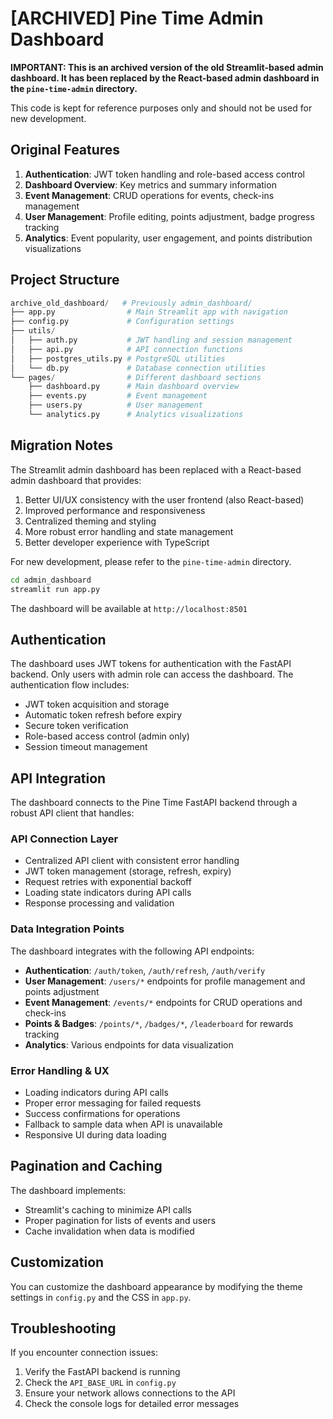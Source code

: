 # [ARCHIVED] Pine Time Admin Dashboard

**IMPORTANT: This is an archived version of the old Streamlit-based admin dashboard. It has been replaced by the React-based admin dashboard in the `pine-time-admin` directory.**

This code is kept for reference purposes only and should not be used for new development.

## Original Features

1. **Authentication**: JWT token handling and role-based access control
2. **Dashboard Overview**: Key metrics and summary information
3. **Event Management**: CRUD operations for events, check-ins management
4. **User Management**: Profile editing, points adjustment, badge progress tracking
5. **Analytics**: Event popularity, user engagement, and points distribution visualizations

## Project Structure

```python
archive_old_dashboard/   # Previously admin_dashboard/
├── app.py                # Main Streamlit app with navigation
├── config.py             # Configuration settings
├── utils/
│   ├── auth.py           # JWT handling and session management
│   ├── api.py            # API connection functions
│   ├── postgres_utils.py # PostgreSQL utilities
│   └── db.py             # Database connection utilities
└── pages/                # Different dashboard sections
    ├── dashboard.py      # Main dashboard overview
    ├── events.py         # Event management
    ├── users.py          # User management
    └── analytics.py      # Analytics visualizations
```

## Migration Notes

The Streamlit admin dashboard has been replaced with a React-based admin dashboard that provides:

1. Better UI/UX consistency with the user frontend (also React-based)
2. Improved performance and responsiveness
3. Centralized theming and styling
4. More robust error handling and state management
5. Better developer experience with TypeScript

For new development, please refer to the `pine-time-admin` directory.

```bash
cd admin_dashboard
streamlit run app.py
```

The dashboard will be available at `http://localhost:8501`

## Authentication

The dashboard uses JWT tokens for authentication with the FastAPI backend. Only users with admin role can access the dashboard. The authentication flow includes:

- JWT token acquisition and storage
- Automatic token refresh before expiry
- Secure token verification
- Role-based access control (admin only)
- Session timeout management

## API Integration

The dashboard connects to the Pine Time FastAPI backend through a robust API client that handles:

### API Connection Layer

- Centralized API client with consistent error handling
- JWT token management (storage, refresh, expiry)
- Request retries with exponential backoff
- Loading state indicators during API calls
- Response processing and validation

### Data Integration Points

The dashboard integrates with the following API endpoints:

- **Authentication**: `/auth/token`, `/auth/refresh`, `/auth/verify`
- **User Management**: `/users/*` endpoints for profile management and points adjustment
- **Event Management**: `/events/*` endpoints for CRUD operations and check-ins
- **Points & Badges**: `/points/*`, `/badges/*`, `/leaderboard` for rewards tracking
- **Analytics**: Various endpoints for data visualization

### Error Handling & UX

- Loading indicators during API calls
- Proper error messaging for failed requests
- Success confirmations for operations
- Fallback to sample data when API is unavailable
- Responsive UI during data loading

## Pagination and Caching

The dashboard implements:

- Streamlit's caching to minimize API calls
- Proper pagination for lists of events and users
- Cache invalidation when data is modified

## Customization

You can customize the dashboard appearance by modifying the theme settings in `config.py` and the CSS in `app.py`.

## Troubleshooting

If you encounter connection issues:

1. Verify the FastAPI backend is running
2. Check the `API_BASE_URL` in `config.py`
3. Ensure your network allows connections to the API
4. Check the console logs for detailed error messages
